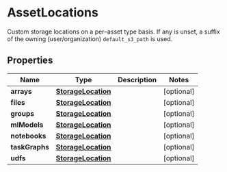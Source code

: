 

# AssetLocations

Custom storage locations on a per–asset type basis. If any is unset, a suffix of the owning (user/organization) `default_s3_path` is used. 

## Properties

| Name | Type | Description | Notes |
|------------ | ------------- | ------------- | -------------|
|**arrays** | [**StorageLocation**](StorageLocation.md) |  |  [optional] |
|**files** | [**StorageLocation**](StorageLocation.md) |  |  [optional] |
|**groups** | [**StorageLocation**](StorageLocation.md) |  |  [optional] |
|**mlModels** | [**StorageLocation**](StorageLocation.md) |  |  [optional] |
|**notebooks** | [**StorageLocation**](StorageLocation.md) |  |  [optional] |
|**taskGraphs** | [**StorageLocation**](StorageLocation.md) |  |  [optional] |
|**udfs** | [**StorageLocation**](StorageLocation.md) |  |  [optional] |



